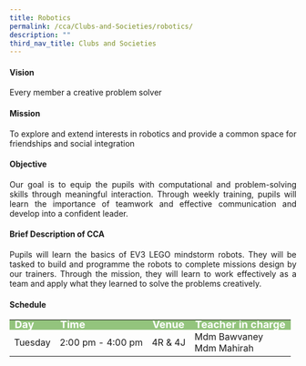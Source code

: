 ```yaml
---
title: Robotics
permalink: /cca/Clubs-and-Societies/robotics/
description: ""
third_nav_title: Clubs and Societies
---
```

<h4>Vision</h4>
<p style="text-align:justify">Every member a creative problem solver</p>
<h4>Mission</h4>
<p style="text-align:justify">To explore and extend interests in robotics and provide a common space for friendships and social integration</p>
<h4>Objective</h4>
<p style="text-align:justify">Our goal is to equip the pupils with computational and problem-solving skills through meaningful interaction. Through weekly training, pupils will learn the importance of teamwork and effective communication and develop into a confident leader.</p>
<h4>Brief Description of CCA</h4>
<p style="text-align:justify">Pupils will learn the basics of EV3 LEGO mindstorm robots. They will be tasked to build and programme the robots to complete missions design by our trainers. Through the mission, they will learn to work effectively as a team and apply what they learned to solve the problems creatively.</p>
<h4>Schedule</h4>
<p>
	<table>
		<tbody>
			<tr style="line-height:10px; background-color:rgb(147,196,125); font-weight: bold; font-size:18px; color:white"><td>Day</td><td>Time</td><td>Venue</td><td>Teacher in charge</td></tr>
			<tr><td>Tuesday</td><td>2:00 pm - 4:00 pm</td><td>4R & 4J</td><td>Mdm Bawvaney<br>Mdm Mahirah</td></tr>
			<tr></tr>
		</tbody>
		</table>